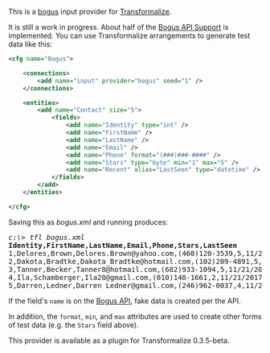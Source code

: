 This is a [bogus](https://github.com/bchavez/Bogus) input provider for [Transformalize](https://github.com/dalenewman/Transformalize).

It is still a work in progress.  About half of the [Bogus API Support](https://github.com/bchavez/Bogus/blob/master/README.md#bogus-api-support) is 
implemented.  You can use Transformalize arrangements to generate test data 
like this:

```xml
<cfg name="Bogus">

    <connections>
        <add name="input" provider="bogus" seed="1" />
    </connections>

    <entities>
        <add name="Contact" size="5">
            <fields>
                <add name="Identity" type="int" />
                <add name="FirstName" />
                <add name="LastName" />
                <add name="Email" />
                <add name="Phone" format="(###)###-####" />
                <add name="Stars" type="byte" min="1" max="5" />
                <add name="Recent" alias="LastSeen" type="datetime" />
            </fields>
        </add>
    </entities>

</cfg>
```

Saving this as *bogus.xml* and running produces:

<pre>
<i>c:\> tfl bogus.xml</i>
<strong>Identity,FirstName,LastName,Email,Phone,Stars,LastSeen</strong>
1,Delores,Brown,Delores.Brown@yahoo.com,(460)120-3539,5,11/20/2017 10:10:14 PM
2,Dakota,Bradtke,Dakota_Bradtke@hotmail.com,(102)209-4891,5,11/21/2017 12:37:18 AM
3,Tanner,Becker,Tanner8@hotmail.com,(682)933-1094,5,11/21/2017 11:59:27 AM
4,Ila,Schamberger,Ila28@gmail.com,(010)148-1661,2,11/21/2017 12:55:25 AM
5,Darren,Ledner,Darren_Ledner@gmail.com,(246)962-0037,4,11/21/2017 3:59:14 AM
</pre>

If the field's `name` is on the [Bogus API](https://github.com/bchavez/Bogus/blob/master/README.md#bogus-api-support), 
fake data is created per the API.

In addition, the `format`, `min`, and `max` attributes 
are used to create other forms of test data (e.g. the `Stars` field above).

This provider is available as a plugin for Transformalize 0.3.5-beta.